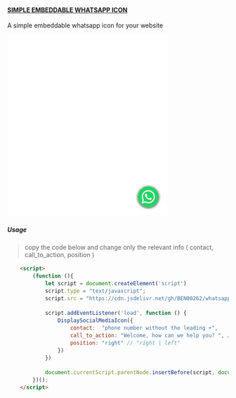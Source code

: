 #### <u>SIMPLE EMBEDDABLE WHATSAPP ICON</u>
A simple embeddable whatsapp icon for your website

![](images/result.png)

##### Usage
> copy the code below and change only the relevant info ( contact, call_to_action, position )

```html
    <script>
        (function (){
            let script = document.createElement('script')
            script.type = "text/javascript";
            script.src = "https://cdn.jsdelivr.net/gh/BEN00262/whatsapp-embed-icon/lib/index.js";

            script.addEventListener('load', function () {
                DisplaySocialMediaIcon({
                    contact:  "phone number without the leading +",
                    call_to_action: "Welcome, how can we help you? ", // replace with your message
                    position: "right" // "right | left"
                })
            })

            document.currentScript.parentNode.insertBefore(script, document.currentScript)
        })();
    </script>
```
